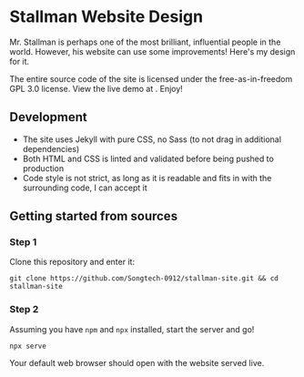 # Stallman Website Design

Mr. Stallman is perhaps one of the most brilliant, influential people in the world. However, his website can use some improvements! Here's my design for it.

The entire source code of the site is licensed under the free-as-in-freedom GPL 3.0 license. View the live demo at [](). Enjoy!

## Development

* The site uses Jekyll with pure CSS, no Sass (to not drag in additional dependencies)
* Both HTML and CSS is linted and validated before being pushed to production
* Code style is not strict, as long as it is readable and fits in with the surrounding code, I can accept it

## Getting started from sources

### Step 1

Clone this repository and enter it:

```
git clone https://github.com/Songtech-0912/stallman-site.git && cd stallman-site
```

### Step 2

Assuming you have `npm` and `npx` installed, start the server and go!

```
npx serve
```

Your default web browser should open with the website served live.
